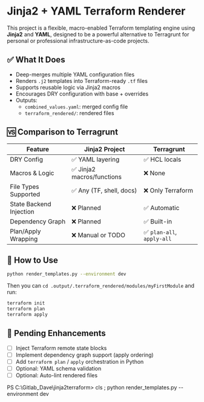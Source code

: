 # Jinja2 + YAML Terraform Renderer

This project is a flexible, macro-enabled Terraform templating engine using **Jinja2** and **YAML**, designed to be a powerful alternative to Terragrunt for personal or professional infrastructure-as-code projects.

## ✅ What It Does

- Deep-merges multiple YAML configuration files
- Renders `.j2` templates into Terraform-ready `.tf` files
- Supports reusable logic via Jinja2 macros
- Encourages DRY configuration with base + overrides
- Outputs:
  - `combined_values.yaml`: merged config file
  - `terraform_rendered/`: rendered files

## 🆚 Comparison to Terragrunt

| Feature                        | Jinja2 Project              | Terragrunt                  |
|-------------------------------|-----------------------------|-----------------------------|
| DRY Config                    | ✅ YAML layering            | ✅ HCL locals                |
| Macros & Logic                | ✅ Jinja2 macros/functions  | ❌ None                     |
| File Types Supported          | ✅ Any (TF, shell, docs)    | ❌ Only Terraform           |
| State Backend Injection       | ❌ Planned                  | ✅ Automatic                 |
| Dependency Graph              | ❌ Planned                  | ✅ Built-in                  |
| Plan/Apply Wrapping           | ❌ Manual or TODO           | ✅ `plan-all`, `apply-all`   |

## 🔧 How to Use

```bash
python render_templates.py --environment dev
```

Then you can `cd .output/.terraform_rendered/modules/myFirstModule` and run:

```bash
terraform init
terraform plan
terraform apply
```

## 🚧 Pending Enhancements

- [ ] Inject Terraform remote state blocks
- [ ] Implement dependency graph support (apply ordering)
- [ ] Add `terraform plan` / `apply` orchestration in Python
- [ ] Optional: YAML schema validation
- [ ] Optional: Auto-lint rendered files

PS C:\Gitlab\_Dave\jinja2terraform> cls ; python render_templates.py --environment dev 